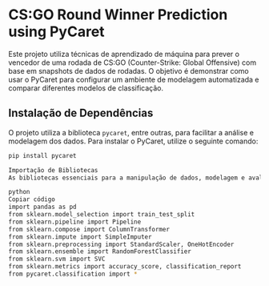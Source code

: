 # CS:GO Round Winner Prediction using PyCaret

Este projeto utiliza técnicas de aprendizado de máquina para prever o vencedor de uma rodada de CS:GO (Counter-Strike: Global Offensive) com base em snapshots de dados de rodadas. O objetivo é demonstrar como usar o PyCaret para configurar um ambiente de modelagem automatizada e comparar diferentes modelos de classificação.

## Instalação de Dependências

O projeto utiliza a biblioteca `pycaret`, entre outras, para facilitar a análise e modelagem dos dados. Para instalar o PyCaret, utilize o seguinte comando:

```bash
pip install pycaret

Importação de Bibliotecas
As bibliotecas essenciais para a manipulação de dados, modelagem e avaliação são importadas no início do script:

python
Copiar código
import pandas as pd
from sklearn.model_selection import train_test_split
from sklearn.pipeline import Pipeline
from sklearn.compose import ColumnTransformer
from sklearn.impute import SimpleImputer
from sklearn.preprocessing import StandardScaler, OneHotEncoder
from sklearn.ensemble import RandomForestClassifier
from sklearn.svm import SVC
from sklearn.metrics import accuracy_score, classification_report
from pycaret.classification import *
